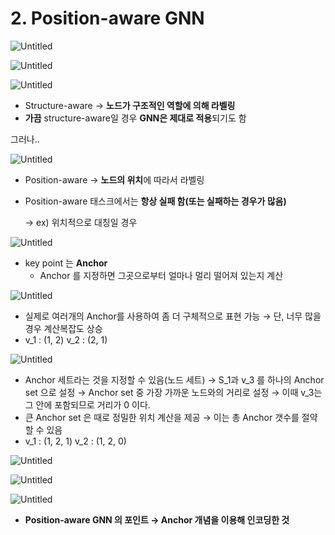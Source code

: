 # 2. Position-aware GNN

![Untitled](2%20Position-aware%20GNN%20e0f6b05994bc4305a65102c82699df02/Untitled.png)

![Untitled](2%20Position-aware%20GNN%20e0f6b05994bc4305a65102c82699df02/Untitled%201.png)

![Untitled](2%20Position-aware%20GNN%20e0f6b05994bc4305a65102c82699df02/Untitled%202.png)

- Structure-aware
→ **노드가 구조적인 역할에 의해 라벨링**
- **가끔** structure-aware일 경우 **GNN은 제대로 적용**되기도 함

그러나..

![Untitled](2%20Position-aware%20GNN%20e0f6b05994bc4305a65102c82699df02/Untitled%203.png)

- Position-aware
→ **노드의 위치**에 따라서 라벨링
- Position-aware 태스크에서는 **항상 실패 함(또는 실패하는 경우가 많음)**
    
    → ex) 위치적으로 대칭일 경우
    

![Untitled](2%20Position-aware%20GNN%20e0f6b05994bc4305a65102c82699df02/Untitled%204.png)

- key point 는 **Anchor**
    - Anchor 를 지정하면 그곳으로부터 얼마나 멀리 떨어져 있는지 계산

![Untitled](2%20Position-aware%20GNN%20e0f6b05994bc4305a65102c82699df02/Untitled%205.png)

- 실제로 여러개의 Anchor를 사용하여 좀 더 구체적으로 표현 가능
→ 단, 너무 많을 경우 계산복잡도 상승
- v_1 : (1, 2)
v_2 : (2, 1)

![Untitled](2%20Position-aware%20GNN%20e0f6b05994bc4305a65102c82699df02/Untitled%206.png)

- Anchor 세트라는 것을 지정할 수 있음(노드 세트)
→ S_1과 v_3 를 하나의 Anchor set 으로 설정
→ Anchor set 중 가장 가까운 노드와의 거리로 설정
→ 이때 v_3는 그 안에 포함되므로 거리가 0 이다.
- 큰 Anchor set 은 때로 정밀한 위치 계산을 제공
→ 이는 총 Anchor 갯수를 절약할 수 있음
- v_1 : (1, 2, 1)
v_2 : (1, 2, 0)

![Untitled](2%20Position-aware%20GNN%20e0f6b05994bc4305a65102c82699df02/Untitled%207.png)

![Untitled](2%20Position-aware%20GNN%20e0f6b05994bc4305a65102c82699df02/Untitled%208.png)

 

![Untitled](2%20Position-aware%20GNN%20e0f6b05994bc4305a65102c82699df02/Untitled%209.png)

- **Position-aware GNN 의 포인트
→ Anchor 개념을 이용해 인코딩한 것**